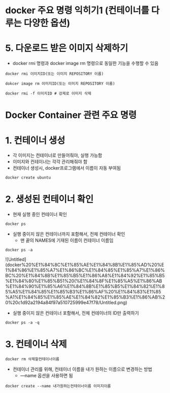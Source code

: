 # docker 주요 명령 익히기1 (컨테이너를 다루는 다양한 옵션)

# 5. 다운로드 받은 이미지 삭제하기

- docker rmi 명령과 docker image rm 명령으로 동일한 기능을 수행할 수 있음

```docker
docker rmi 이미지ID(또는 이미지 REPOSITORY 이름)

dokcer image rm 이미지ID(또는 이미지 REPOSITORY 이름)

docker rmi -f 이미지ID # 강제로 이미지 삭제
```

# Docker Container 관련 주요 명령

# 1. 컨테이너 생성

- 각 이미지는 컨테이너로 만들어줘야, 실행 가능함
- 이미지와 컨테이너는 각각 관리해줘야 함
- 컨테이너 생성시, docker프로그램에서 이름이 자동 부여됨

```docker
docker create ubuntu
```

# 2. 생성된 컨테이너 확인

- 현재 실행 중인 컨테이너 확인

```docker
docker ps
```

- 실행 중이지 않은 컨테이너까지 포함해서, 전체 컨테이너 확인
    - 맨 끝의 NAMES에 기재된 이름이 컨테이너 이름임

```docker
docker ps -a
```

![Untitled](docker%20%E1%84%8C%E1%85%AE%E1%84%8B%E1%85%AD%20%E1%84%86%E1%85%A7%E1%86%BC%E1%84%85%E1%85%A7%E1%86%BC%20%E1%84%8B%E1%85%B5%E1%86%A8%E1%84%92%E1%85%B5%E1%84%80%E1%85%B51%20(%E1%84%8F%E1%85%A5%E1%86%AB%E1%84%90%E1%85%A6%E1%84%8B%E1%85%B5%E1%84%82%E1%85%A5%E1%84%85%E1%85%B3%E1%86%AF%20%E1%84%83%E1%85%A1%E1%84%85%E1%85%AE%E1%84%82%E1%85%B3%E1%86%AB%20%20c1d92a2194a84f97a510725999e47f78/Untitled.png)

- 실행 중이지 않은 컨테이너 포함해서, 전체 컨테이너의 ID만 출력하기

```docker
docker ps -a -q
```

# 3. 컨테이너 삭제

```docker
docker rm 삭제할컨테이너이름
```

- 컨테이너 관리를 위해, 컨테이너 이름을 내가 원하는 이름으로 변경하는 방법
    - —name 옵션을 사용하면 됨

```docker
docker create --name 내가원하는컨테이너이름 이미지이름
```
